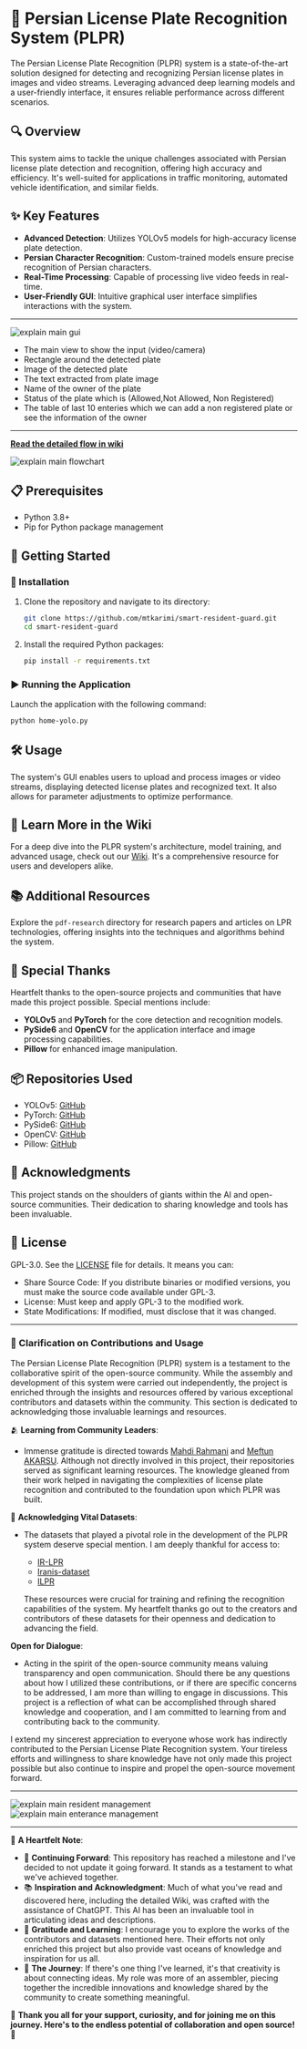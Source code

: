 # 🚗 Persian License Plate Recognition System (PLPR)

The Persian License Plate Recognition (PLPR) system is a state-of-the-art solution designed for detecting and recognizing Persian license plates in images and video streams. Leveraging advanced deep learning models and a user-friendly interface, it ensures reliable performance across different scenarios.

## 🔍 Overview

This system aims to tackle the unique challenges associated with Persian license plate detection and recognition, offering high accuracy and efficiency. It's well-suited for applications in traffic monitoring, automated vehicle identification, and similar fields.

## ✨ Key Features

- **Advanced Detection**: Utilizes YOLOv5 models for high-accuracy license plate detection.
- **Persian Character Recognition**: Custom-trained models ensure precise recognition of Persian characters.
- **Real-Time Processing**: Capable of processing live video feeds in real-time.
- **User-Friendly GUI**: Intuitive graphical user interface simplifies interactions with the system.
---
![explain main gui](/repo_images/parts.jpg)
- The main view to show the input (video/camera)
- Rectangle around the detected plate 
- Image of the detected plate
- The text extracted from plate image
- Name of the owner of the plate
- Status of the plate which is (Allowed,Not Allowed, Non Registered)
- The table of last 10 enteries which we can add a non registered plate or see the information of the owner
---
**[Read the detailed flow in wiki](https://github.com/mtkarimi/smart-resident-guard/wiki/Main-Flow)**

![explain main flowchart](repo_images/detection_steps.png)


## 📋 Prerequisites

- Python 3.8+
- Pip for Python package management

## 🚀 Getting Started

### 🔧 Installation

1. Clone the repository and navigate to its directory:
   ```bash
   git clone https://github.com/mtkarimi/smart-resident-guard.git
   cd smart-resident-guard
   ```
2. Install the required Python packages:
   ```bash
   pip install -r requirements.txt
   ```

### ▶️ Running the Application

Launch the application with the following command:
```bash
python home-yolo.py
```

## 🛠️ Usage

The system's GUI enables users to upload and process images or video streams, displaying detected license plates and recognized text. It also allows for parameter adjustments to optimize performance.

## 📖 Learn More in the Wiki

For a deep dive into the PLPR system's architecture, model training, and advanced usage, check out our [Wiki](https://github.com/mtkarimi/smart-resident-guard/wiki). It's a comprehensive resource for users and developers alike.

## 📚 Additional Resources

Explore the `pdf-research` directory for research papers and articles on LPR technologies, offering insights into the techniques and algorithms behind the system.

## 💙 Special Thanks

Heartfelt thanks to the open-source projects and communities that have made this project possible. Special mentions include:

- **YOLOv5** and **PyTorch** for the core detection and recognition models.
- **PySide6** and **OpenCV** for the application interface and image processing capabilities.
- **Pillow** for enhanced image manipulation.

## 📦 Repositories Used

- YOLOv5: [GitHub](https://github.com/ultralytics/yolov5)
- PyTorch: [GitHub](https://github.com/pytorch/pytorch)
- PySide6: [GitHub](https://github.com/PySide/PySide6)
- OpenCV: [GitHub](https://github.com/opencv/opencv)
- Pillow: [GitHub](https://github.com/python-pillow/Pillow)

## 🙏 Acknowledgments

This project stands on the shoulders of giants within the AI and open-source communities. Their dedication to sharing knowledge and tools has been invaluable.

## 📄 License

GPL-3.0. See the [LICENSE](LICENSE) file for details. It means you can:
- Share Source Code: If you distribute binaries or modified versions, you must make the source code available under GPL-3.
- License: Must keep and apply GPL-3 to the modified work.
- State Modifications: If modified, must disclose that it was changed.
  
---

### 📝 Clarification on Contributions and Usage

The Persian License Plate Recognition (PLPR) system is a testament to the collaborative spirit of the open-source community. While the assembly and development of this system were carried out independently, the project is enriched through the insights and resources offered by various exceptional contributors and datasets within the community. This section is dedicated to acknowledging those invaluable learnings and resources.

🫂 **Learning from Community Leaders**: 
- Immense gratitude is directed towards [Mahdi Rahmani](https://github.com/MahdiRahmani) and [Meftun AKARSU](https://github.com/mftnakrsu). Although not directly involved in this project, their repositories served as significant learning resources. The knowledge gleaned from their work helped in navigating the complexities of license plate recognition and contributed to the foundation upon which PLPR was built.

🧱 **Acknowledging Vital Datasets**:
- The datasets that played a pivotal role in the development of the PLPR system deserve special mention. I am deeply thankful for access to:
  - [IR-LPR](https://github.com/mut-deep/IR-LPR)
  - [Iranis-dataset](https://github.com/alitourani/Iranis-dataset)
  - [ILPR](https://github.com/amirmgh1375/iranian-license-plate-recognition)
  
  These resources were crucial for training and refining the recognition capabilities of the system. My heartfelt thanks go out to the creators and contributors of these datasets for their openness and dedication to advancing the field.

**Open for Dialogue**:
- Acting in the spirit of the open-source community means valuing transparency and open communication. Should there be any questions about how I utilized these contributions, or if there are specific concerns to be addressed, I am more than willing to engage in discussions. This project is a reflection of what can be accomplished through shared knowledge and cooperation, and I am committed to learning from and contributing back to the community.

I extend my sincerest appreciation to everyone whose work has indirectly contributed to the Persian License Plate Recognition system. Your tireless efforts and willingness to share knowledge have not only made this project possible but also continue to inspire and propel the open-source movement forward.

---
![explain main resident management](/repo_images/people.jpg)
![explain main enterance management](/repo_images/ent.png)

---
🌟 **A Heartfelt Note**:

- 🍁 **Continuing Forward**: This repository has reached a milestone and I've decided to not update it going forward. It stands as a testament to what we've achieved together.
- 📚 **Inspiration and Acknowledgment**: Much of what you've read and discovered here, including the detailed Wiki, was crafted with the assistance of ChatGPT. This AI has been an invaluable tool in articulating ideas and descriptions.
- 🌈 **Gratitude and Learning**: I encourage you to explore the works of the contributors and datasets mentioned here. Their efforts not only enriched this project but also provide vast oceans of knowledge and inspiration for us all.
- 🧩 **The Journey**: If there's one thing I've learned, it's that creativity is about connecting ideas. My role was more of an assembler, piecing together the incredible innovations and knowledge shared by the community to create something meaningful.

💖 **Thank you all for your support, curiosity, and for joining me on this journey. Here's to the endless potential of collaboration and open source! 🥂**




